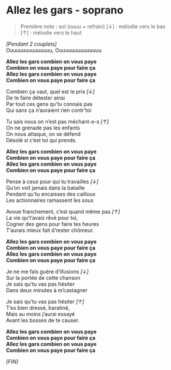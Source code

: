 # Allez les gars - soprano

> Première note : sol  (ouuu + refrain) 
[↓] : mélodie vers le bas  
[↑] : mélodie vers le haut  

*[Pendant 2 couplets]*  
Ouuuuuuuuuuuuuu, Ouuuuuuuuuuuuuu  

__Allez les gars combien on vous paye  
Combien on vous paye pour faire ça  
Allez les gars combien on vous paye  
Combien on vous paye pour faire ça__  

Combien ça vaut, quel est le prix *[↓]*  
De te faire détester ainsi  
Par tout ces gens qu’tu connais pas  
Qui sans ça n’auraient rien contr’toi  

Tu sais nous on n’est pas méchant-e-s *[↑]*  
On ne grenade pas les enfants  
On nous attaque, on se défend  
Désolé si c’est toi qui prends.  

__Allez les gars combien on vous paye  
Combien on vous paye pour faire ça  
Allez les gars combien on vous paye  
Combien on vous paye pour faire ça__  

Pense à ceux pour qui tu travailles *[↓]*  
Qu’on voit jamais dans la bataille  
Pendant qu’tu encaisses des cailloux  
Les actionnaires ramassent les sous  

Avoue franchement, c’est quand même pas *[↑]*  
La vie qu’t’avais rêvé pour toi,  
Cogner des gens pour faire tes heures  
T’aurais mieux fait d’rester chômeur.  

__Allez les gars combien on vous paye  
Combien on vous paye pour faire ça  
Allez les gars combien on vous paye  
Combien on vous paye pour faire ça__  

Je ne me fais guère d’illusions *[↓]*  
Sur la portée de cette chanson  
Je sais qu’tu vas pas hésiter  
Dans deux minutes à m’castagner  

Je sais qu’tu vas pas hésiter *[↑]*  
T’es bien dressé, baratiné,  
Mais au moins j’aurai essayé   
Avant les bosses de te causer.  

__Allez les gars combien on vous paye  
Combien on vous paye pour faire ça  
Allez les gars combien on vous paye  
Combien on vous paye pour faire ça__   

*[FIN]*



